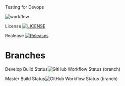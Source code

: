 Testing for Devops

![workflow](https://github.com/DonisioRash/devops/actions/workflows/main.yml/badge.svg)

License [![LICENSE](https://img.shields.io/github/license/DonisioRash/devops.svg?style=flat-square)](https://github.com/DonisioRash/devops/blob/master/LICENSE)

Realease [![Releases](https://img.shields.io/github/release/DonisioRash/devops/all.svg?style=flat-square)](https://github.com/DonisioRash/devops/releases)

# Branches
Develop Build Status![GitHub Workflow Status (branch)](https://img.shields.io/github/actions/workflow/status/DonisioRash/devops/main.yml?branch=develop)

Master Build Status![GitHub Workflow Status (branch)](https://img.shields.io/github/actions/workflow/status/DonisioRash/devops/main.yml?branch=master)